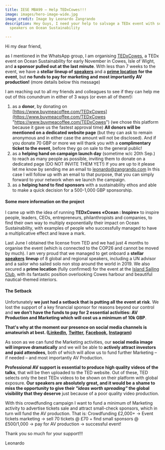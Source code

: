 ```yaml
---
title: IESE MBA99 – Help TEDxCowes!!!
image: images/hero-image-wide.jpg
image_credit: Image by Leonardo Zangrando
description: Hey Guys, I need your help to salvage a TEDx event with some powerful
  speakers on Ocean Sustainability

---
```

Hi my dear friend,

as I mentioned in the WhatsApp group, I am organising [TEDxCowes](https://TEDxCowes.com), a TEDx event on Ocean Sustainability for early November in Cowes, Isle of Wight, and **a sponsor pulled out at the last minute**. With less than 7 weeks to the event, we have a **stellar lineup of** [**speakers**](https://www.tedxcowes.com/#team) and a [**prime location**](https://islandsc.org.uk) **for the event**, but **no funds to pay for marketing and most importantly AV production!** (more details below this message)

I am reaching out to all my friends and colleagues to see if they can help me out of this conundrum in either of 3 ways (or even all of them!):

1. as a **donor**, by donating on [https://www.buymeacoffee.com/TEDxCowes](https://www.buymeacoffee.com/TEDxCowes "https://www.buymeacoffee.com/TEDxCowes") (we chose this platform because it gave us the fastest approval time) **All donors will be mentioned on a dedicated website page** (but they can ask to remain anonymous and in either case the amount will not be disclosed). And if you donate 70 GBP or more we will thank you with a **complimentary ticket to the event**, before they go on sale to the general public!
2. as a **helping hand on campaign launch day** (sometime w/c 20th Sep.) to reach as many people as possible, inviting them to donate on a dedicated page (DO NOT INVITE THEM YET!) If you are up to it please let me know by sending me an email to [leonardo@zangrando.com](mailto:leonardo@zangrando.com) In this case I will follow up with an email to that purpose, that you can simply forward to your network when we launch the campaign.
3. as a **helping hand to find sponsors** with a sustainability ethos and able to make a quick decision for a 500-1,000 GBP sponsorship.

#### Some more information on the project

I came up with the idea of running **TEDxCowes «Ocean : Inspire»** to inspire people, leaders, CEOs, entrepreneurs, philanthropists and companies, to find their own way to multiply exponentially their impact on Ocean Sustainability, with examples of people who successfully managed to have a multiplicative effect and leave a mark.

Last June I obtained the license from TED and we had just 4 months to organise the event (which is connected to the COP26 and cannot be moved by much). I am very proud that we managed to get onboard a **stellar** [**speakers**](https://www.tedxcowes.com/#team) **lineup** of 8 global and regional speakers, including a UN advisor and a sailor who sailed solo non stop around the world in 2019. We also secured a **prime location** (fully confirmed) for the event at the [Island Sailing Club](https://islandsc.org.uk), with its fantastic position overlooking Cowes harbour and beautiful nautical-themed interiors.

#### The Setback

Unfortunately **we just had a setback that is putting all the event at risk**. We lost the support of a key financial sponsor for reasons beyond our control and **we don’t have the funds to pay for 2 essential activities: AV Production and Marketing which will cost us a minimum of 10k GBP**.  
  
**That's why at the moment our presence on social media channels is amateurish at best. (**[**LinkedIn**](https://www.linkedin.com/company/tedxcowes/)**,** [**Twitter**](https://twitter.com/TEDxCowes)**,** [**Facebook**](https://facebook.com/TEDxCowes)**,** [**Instagram**](https://instagram.com/TEDxCowes)**)**

As soon as we can fund the Marketing activities, our **social media image will improve dramatically** and we will be able to **actively attract investors and paid attendees**, both of which will allow us to fund further Marketing – if needed – and most importantly AV Production.

**Professional AV support is essential to produce high quality videos of the talks**, that will be then uploaded to the TED website. Out of these, TED selects only the best TEDx videos to be shown on their platform with global exposure. **Our speakers are absolutely great, and it would be a shame to miss the opportunity to give their _"ideas worth spreading"_ the global visibility that they deserve** just because of a poor quality video production.

With this crowdfunding campaign I want to fund a minimum of Marketing activity to advertise tickets sale and attract small-check sponsors, which in turn will fund the AV production. That is: Crowdfunding £2,000+ -> Event tickets marketing -> sell 70 tickets @ £70 + find small sponsors @ £500/1,000 -> pay for AV production -> successful event!

Thank you so much for your support!!!

Leonardo